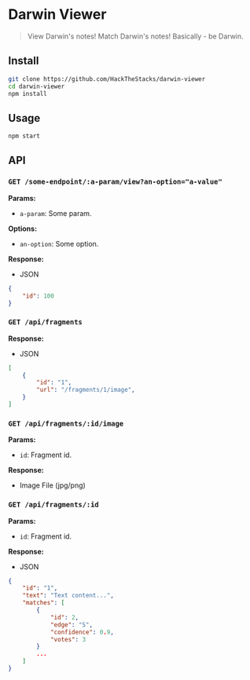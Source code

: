 # Darwin Viewer

> View Darwin's notes! Match Darwin's notes! Basically - be Darwin.

## Install

```bash
git clone https://github.com/HackTheStacks/darwin-viewer
cd darwin-viewer
npm install
```

## Usage

```bash
npm start
```

## API

### `GET /some-endpoint/:a-param/view?an-option="a-value"`

**Params:**
- `a-param`: Some param.

**Options:**
- `an-option`: Some option.

**Response:**
- JSON
```json
{
	"id": 100
}
```

### `GET /api/fragments`

**Response:**
- JSON

```json
[
	{
		"id": "1",
		"url": "/fragments/1/image",
	}
]
```

### `GET /api/fragments/:id/image`

**Params:**
- `id`: Fragment id.

**Response:**
- Image File (jpg/png)

### `GET /api/fragments/:id`

**Params:**
- `id`: Fragment id.

**Response:**
- JSON
```json
{
	"id": "1",
	"text": "Text content...",
	"matches": [
		{
			"id": 2,
			"edge": "S",
			"confidence": 0.9,
			"votes": 3
		}
		...
	]
}
```
